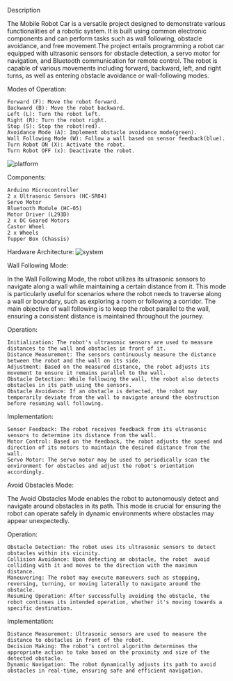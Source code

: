 Description

The Mobile Robot Car is a versatile project designed to demonstrate various functionalities of a robotic system. It is built using common electronic components and can perform tasks such as wall following, obstacle avoidance, and free movement.The project entails programming a robot car equipped with ultrasonic sensors for obstacle detection, a servo motor for navigation, and Bluetooth communication for remote control. The robot is capable of various movements including forward, backward, left, and right turns, as well as entering obstacle avoidance or wall-following modes.

Modes of Operation:

    Forward (F): Move the robot forward.
    Backward (B): Move the robot backward.
    Left (L): Turn the robot left.
    Right (R): Turn the robot right.
    Stop (S): Stop the robot(red).
    Avoidance Mode (A): Implement obstacle avoidance mode(green).
    Wall Following Mode (W): Follow a wall based on sensor feedback(blue).
    Turn Robot ON (X): Activate the robot.
    Turn Robot OFF (x): Deactivate the robot.
    
![platform](https://github.com/palpatinedude/Delfi---Small-Robot/assets/117318107/6171ee28-050c-4913-8600-de4a61c1eca7)


Components:

    Arduino Microcontroller
    2 x Ultrasonic Sensors (HC-SR04)
    Servo Motor
    Bluetooth Module (HC-05)
    Motor Driver (L293D) 
    2 x DC Geared Motors
    Castor Wheel
    2 x Wheels
    Tupper Box (Chassis)

    

Hardware Architecture:
![system](https://github.com/palpatinedude/Delfi---Small-Robot/assets/117318107/3f96b5bd-3b04-4764-ba1b-b04220e868c4)


Wall Following Mode:

In the Wall Following Mode, the robot utilizes its ultrasonic sensors to navigate along a wall while maintaining a certain distance from it. This mode is particularly useful for scenarios where the robot needs to traverse along a wall or boundary, such as exploring a room or following a corridor. The main objective of wall following is to keep the robot parallel to the wall, ensuring a consistent distance is maintained throughout the journey.

Operation:

    Initialization: The robot's ultrasonic sensors are used to measure distances to the wall and obstacles in front of it.
    Distance Measurement: The sensors continuously measure the distance between the robot and the wall on its side.
    Adjustment: Based on the measured distance, the robot adjusts its movement to ensure it remains parallel to the wall.
    Obstacle Detection: While following the wall, the robot also detects obstacles in its path using the sensors.
    Obstacle Avoidance: If an obstacle is detected, the robot may temporarily deviate from the wall to navigate around the obstruction before resuming wall following.

Implementation:

    Sensor Feedback: The robot receives feedback from its ultrasonic sensors to determine its distance from the wall.
    Motor Control: Based on the feedback, the robot adjusts the speed and direction of its motors to maintain the desired distance from the wall.
    Servo Motor: The servo motor may be used to periodically scan the environment for obstacles and adjust the robot's orientation accordingly.

Avoid Obstacles Mode:

The Avoid Obstacles Mode enables the robot to autonomously detect and navigate around obstacles in its path. This mode is crucial for ensuring the robot can operate safely in dynamic environments where obstacles may appear unexpectedly.

Operation:

    Obstacle Detection: The robot uses its ultrasonic sensors to detect obstacles within its vicinity.
    Collision Avoidance: Upon detecting an obstacle, the robot  avoid colliding with it and moves to the direction with the maximun distance.
    Maneuvering: The robot may execute maneuvers such as stopping, reversing, turning, or moving laterally to navigate around the obstacle.
    Resuming Operation: After successfully avoiding the obstacle, the robot continues its intended operation, whether it's moving towards a specific destination.

Implementation:

    Distance Measurement: Ultrasonic sensors are used to measure the distance to obstacles in front of the robot.
    Decision Making: The robot's control algorithm determines the appropriate action to take based on the proximity and size of the detected obstacle.
    Dynamic Navigation: The robot dynamically adjusts its path to avoid obstacles in real-time, ensuring safe and efficient navigation.





